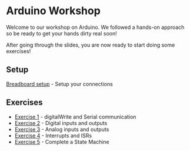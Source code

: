 # Arduino Workshop

Welcome to our workshop on Arduino. We followed a hands-on approach so be ready to get your hands dirty real soon!

After going through the slides, you are now ready to start doing some exercises!

## Setup

[Breadboard setup](./content/breadboard_setup/setup.md) - Setup your connections
  
## Exercises

- [Exercise 1](./content/exercise_1/blink.md) - digitalWrite and Serial communication
- [Exercise 2](./content/exercise_2/digital.md) - Digital inputs and outputs
- [Exercise 3](./content/exercise_3/analog.md) - Analog inputs and outputs
- [Exercise 4](./content/exercise_4/interrupt.md) - Interrupts and ISRs
- [Exercise 5](./content/exercise_6/statemachine.md) - Complete a State Machine
